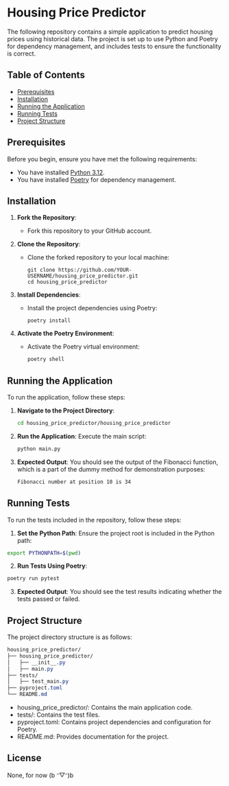 # Housing Price Predictor

The following repository contains a simple application to predict housing prices using historical data. The project is set up to use Python and Poetry for dependency management, and includes tests to ensure the functionality is correct.

## Table of Contents

- [Prerequisites](#prerequisites)
- [Installation](#installation)
- [Running the Application](#running-the-application)
- [Running Tests](#running-tests)
- [Project Structure](#project-structure)

## Prerequisites

Before you begin, ensure you have met the following requirements:

- You have installed [Python 3.12](https://www.python.org/downloads/).
- You have installed [Poetry](https://python-poetry.org/docs/#installation) for dependency management.

## Installation

1. **Fork the Repository**:
   - Fork this repository to your GitHub account.

2. **Clone the Repository**:
   - Clone the forked repository to your local machine:
     ```
     git clone https://github.com/YOUR-USERNAME/housing_price_predictor.git
     cd housing_price_predictor
     ```

3. **Install Dependencies**:
   - Install the project dependencies using Poetry:
     ```
     poetry install
     ```

4. **Activate the Poetry Environment**:
   - Activate the Poetry virtual environment:
     ```sh
     poetry shell
     ```

## Running the Application

To run the application, follow these steps:

1. **Navigate to the Project Directory**:
   ```sh
   cd housing_price_predictor/housing_price_predictor
   ```

2. **Run the Application**:
    Execute the main script:
    ```sh
    python main.py
    ```

3. **Expected Output**:
    You should see the output of the Fibonacci function, which is a part of the dummy method for demonstration purposes:
    ```sh
    Fibonacci number at position 10 is 34
    ```

## Running Tests
To run the tests included in the repository, follow these steps:

1. **Set the Python Path**:
Ensure the project root is included in the Python path:
```sh
export PYTHONPATH=$(pwd)
```

2. **Run Tests Using Poetry**:
```sh
poetry run pytest
```

3. **Expected Output**:
You should see the test results indicating whether the tests passed or failed.


## Project Structure
The project directory structure is as follows:

```css
housing_price_predictor/
├── housing_price_predictor/
│   ├── __init__.py
│   ├── main.py
├── tests/
│   ├── test_main.py
├── pyproject.toml
└── README.md
```

- housing_price_predictor/: Contains the main application code.
- tests/: Contains the test files.
- pyproject.toml: Contains project dependencies and configuration for Poetry.
- README.md: Provides documentation for the project.

## License
None, for now (b ᵔ▽ᵔ)b